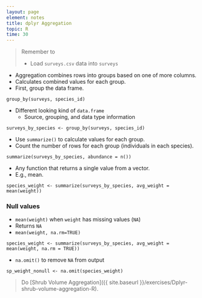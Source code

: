 ```yaml
---
layout: page
element: notes
title: dplyr Aggregation
topic: R
time: 30
---
```


> Remember to
> 
> * Load `surveys.csv` data into `surveys`

* Aggregation combines rows into groups based on one of more columns.
* Calculates combined values for each group.
* First, group the data frame.

```
group_by(surveys, species_id)
```

* Different looking kind of `data.frame`
    * Source, grouping, and data type information

```
surveys_by_species <- group_by(surveys, species_id)
```

* Use `summarize()` to calculate values for each group.
* Count the number of rows for each group (individuals in each species).

```
summarize(surveys_by_species, abundance = n())
```

* Any function that returns a single value from a vector.
* E.g., mean.

```
species_weight <- summarize(surveys_by_species, avg_weight = mean(weight))
```

### Null values

* `mean(weight)` when `weight` has missing values (`NA`)
* Returns `NA`
* `mean(weight, na.rm=TRUE)`

```
species_weight <- summarize(surveys_by_species, avg_weight = mean(weight, na.rm = TRUE))
```

* `na.omit()` to remove `NA` from output

```
sp_weight_nonull <- na.omit(species_weight)
```

> Do [Shrub Volume Aggregation]({{ site.baseurl }}/exercises/Dplyr-shrub-volume-aggregation-R).